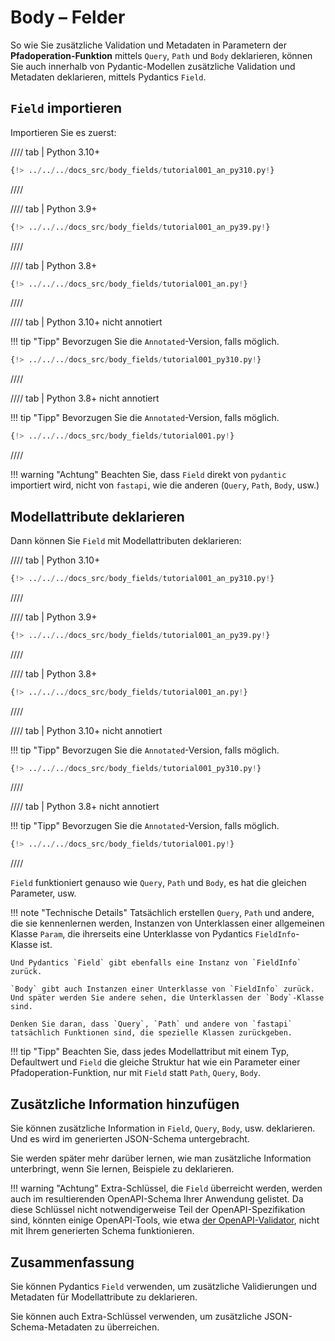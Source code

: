 # Body – Felder

So wie Sie zusätzliche Validation und Metadaten in Parametern der **Pfadoperation-Funktion** mittels `Query`, `Path` und `Body` deklarieren, können Sie auch innerhalb von Pydantic-Modellen zusätzliche Validation und Metadaten deklarieren, mittels Pydantics `Field`.

## `Field` importieren

Importieren Sie es zuerst:

//// tab | Python 3.10+

```Python hl_lines="4"
{!> ../../../docs_src/body_fields/tutorial001_an_py310.py!}
```

////

//// tab | Python 3.9+

```Python hl_lines="4"
{!> ../../../docs_src/body_fields/tutorial001_an_py39.py!}
```

////

//// tab | Python 3.8+

```Python hl_lines="4"
{!> ../../../docs_src/body_fields/tutorial001_an.py!}
```

////

//// tab | Python 3.10+ nicht annotiert

!!! tip "Tipp"
    Bevorzugen Sie die `Annotated`-Version, falls möglich.

```Python hl_lines="2"
{!> ../../../docs_src/body_fields/tutorial001_py310.py!}
```

////

//// tab | Python 3.8+ nicht annotiert

!!! tip "Tipp"
    Bevorzugen Sie die `Annotated`-Version, falls möglich.

```Python hl_lines="4"
{!> ../../../docs_src/body_fields/tutorial001.py!}
```

////

!!! warning "Achtung"
    Beachten Sie, dass `Field` direkt von `pydantic` importiert wird, nicht von `fastapi`, wie die anderen (`Query`, `Path`, `Body`, usw.)

## Modellattribute deklarieren

Dann können Sie `Field` mit Modellattributen deklarieren:

//// tab | Python 3.10+

```Python hl_lines="11-14"
{!> ../../../docs_src/body_fields/tutorial001_an_py310.py!}
```

////

//// tab | Python 3.9+

```Python hl_lines="11-14"
{!> ../../../docs_src/body_fields/tutorial001_an_py39.py!}
```

////

//// tab | Python 3.8+

```Python hl_lines="12-15"
{!> ../../../docs_src/body_fields/tutorial001_an.py!}
```

////

//// tab | Python 3.10+ nicht annotiert

!!! tip "Tipp"
    Bevorzugen Sie die `Annotated`-Version, falls möglich.

```Python hl_lines="9-12"
{!> ../../../docs_src/body_fields/tutorial001_py310.py!}
```

////

//// tab | Python 3.8+ nicht annotiert

!!! tip "Tipp"
    Bevorzugen Sie die `Annotated`-Version, falls möglich.

```Python hl_lines="11-14"
{!> ../../../docs_src/body_fields/tutorial001.py!}
```

////

`Field` funktioniert genauso wie `Query`, `Path` und `Body`, es hat die gleichen Parameter, usw.

!!! note "Technische Details"
    Tatsächlich erstellen `Query`, `Path` und andere, die sie kennenlernen werden, Instanzen von Unterklassen einer allgemeinen Klasse `Param`, die ihrerseits eine Unterklasse von Pydantics `FieldInfo`-Klasse ist.

    Und Pydantics `Field` gibt ebenfalls eine Instanz von `FieldInfo` zurück.

    `Body` gibt auch Instanzen einer Unterklasse von `FieldInfo` zurück. Und später werden Sie andere sehen, die Unterklassen der `Body`-Klasse sind.

    Denken Sie daran, dass `Query`, `Path` und andere von `fastapi` tatsächlich Funktionen sind, die spezielle Klassen zurückgeben.

!!! tip "Tipp"
    Beachten Sie, dass jedes Modellattribut mit einem Typ, Defaultwert und `Field` die gleiche Struktur hat wie ein Parameter einer Pfadoperation-Funktion, nur mit `Field` statt `Path`, `Query`, `Body`.

## Zusätzliche Information hinzufügen

Sie können zusätzliche Information in `Field`, `Query`, `Body`, usw. deklarieren. Und es wird im generierten JSON-Schema untergebracht.

Sie werden später mehr darüber lernen, wie man zusätzliche Information unterbringt, wenn Sie lernen, Beispiele zu deklarieren.

!!! warning "Achtung"
    Extra-Schlüssel, die `Field` überreicht werden, werden auch im resultierenden OpenAPI-Schema Ihrer Anwendung gelistet. Da diese Schlüssel nicht notwendigerweise Teil der OpenAPI-Spezifikation sind, könnten einige OpenAPI-Tools, wie etwa [der OpenAPI-Validator](https://validator.swagger.io/), nicht mit Ihrem generierten Schema funktionieren.

## Zusammenfassung

Sie können Pydantics `Field` verwenden, um zusätzliche Validierungen und Metadaten für Modellattribute zu deklarieren.

Sie können auch Extra-Schlüssel verwenden, um zusätzliche JSON-Schema-Metadaten zu überreichen.
